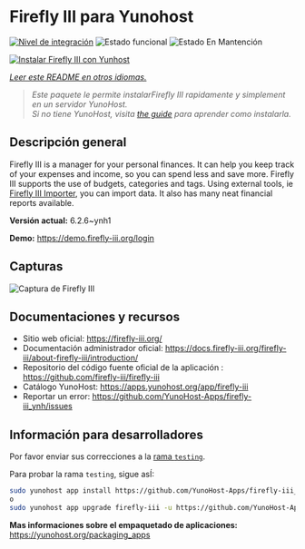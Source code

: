 <!--
Este archivo README esta generado automaticamente<https://github.com/YunoHost/apps/tree/master/tools/readme_generator>
No se debe editar a mano.
-->

# Firefly III para Yunohost

[![Nivel de integración](https://apps.yunohost.org/badge/integration/firefly-iii)](https://ci-apps.yunohost.org/ci/apps/firefly-iii/)
![Estado funcional](https://apps.yunohost.org/badge/state/firefly-iii)
![Estado En Mantención](https://apps.yunohost.org/badge/maintained/firefly-iii)

[![Instalar Firefly III con Yunhost](https://install-app.yunohost.org/install-with-yunohost.svg)](https://install-app.yunohost.org/?app=firefly-iii)

*[Leer este README en otros idiomas.](./ALL_README.md)*

> *Este paquete le permite instalarFirefly III rapidamente y simplement en un servidor YunoHost.*  
> *Si no tiene YunoHost, visita [the guide](https://yunohost.org/install) para aprender como instalarla.*

## Descripción general

Firefly III is a manager for your personal finances. It can help you keep track of your expenses and income, so you can spend less and save more. Firefly III supports the use of budgets, categories and tags. Using external tools, ie [Firefly III Importer](https://github.com/YunoHost-Apps/firefly-iii-di_ynh), you can import data. It also has many neat financial reports available.


**Versión actual:** 6.2.6~ynh1

**Demo:** <https://demo.firefly-iii.org/login>

## Capturas

![Captura de Firefly III](./doc/screenshots/imac-complete.png)

## Documentaciones y recursos

- Sitio web oficial: <https://firefly-iii.org/>
- Documentación administrador oficial: <https://docs.firefly-iii.org/firefly-iii/about-firefly-iii/introduction/>
- Repositorio del código fuente oficial de la aplicación : <https://github.com/firefly-iii/firefly-iii>
- Catálogo YunoHost: <https://apps.yunohost.org/app/firefly-iii>
- Reportar un error: <https://github.com/YunoHost-Apps/firefly-iii_ynh/issues>

## Información para desarrolladores

Por favor enviar sus correcciones a la [rama `testing`](https://github.com/YunoHost-Apps/firefly-iii_ynh/tree/testing).

Para probar la rama `testing`, sigue asÍ:

```bash
sudo yunohost app install https://github.com/YunoHost-Apps/firefly-iii_ynh/tree/testing --debug
o
sudo yunohost app upgrade firefly-iii -u https://github.com/YunoHost-Apps/firefly-iii_ynh/tree/testing --debug
```

**Mas informaciones sobre el empaquetado de aplicaciones:** <https://yunohost.org/packaging_apps>

